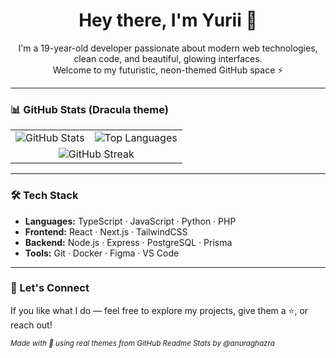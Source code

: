 <h1 align="center">Hey there, I'm Yurii 👋</h1>

<p align="center">
  I'm a 19-year-old developer passionate about modern web technologies, clean code, and beautiful, glowing interfaces.
  <br />
  Welcome to my futuristic, neon-themed GitHub space ⚡
</p>

---

### 📊 GitHub Stats (Dracula theme)

<div align="center">
  <table>
    <tr>
      <td>
        <img src="https://github-readme-stats.vercel.app/api?username=YuriiVychivskii&show_icons=true&theme=dracula&hide_border=true&border_radius=10" alt="GitHub Stats" />
      </td>
      <td>
        <img src="https://github-readme-stats.vercel.app/api/top-langs/?username=YuriiVychivskii&layout=compact&theme=dracula&hide_border=true&border_radius=10" alt="Top Languages" />
      </td>
    </tr>
    <tr>
      <td colspan="2" align="center">
        <img src="https://streak-stats.demolab.com?user=YuriiVychivskii&theme=dracula&hide_border=true&border_radius=10" alt="GitHub Streak" />
      </td>
    </tr>
  </table>
</div>

---

### 🛠️ Tech Stack

- **Languages:** TypeScript · JavaScript · Python · PHP  
- **Frontend:** React · Next.js · TailwindCSS  
- **Backend:** Node.js · Express · PostgreSQL · Prisma  
- **Tools:** Git · Docker · Figma · VS Code

---

### 🔗 Let's Connect

If you like what I do — feel free to explore my projects, give them a ⭐, or reach out!

<sub><i>Made with 💜 using real themes from GitHub Readme Stats by @anuraghazra</i></sub>
